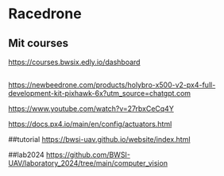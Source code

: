 # Racedrone
## Mit courses
https://courses.bwsix.edly.io/dashboard

##
https://newbeedrone.com/products/holybro-x500-v2-px4-full-development-kit-pixhawk-6x?utm_source=chatgpt.com

https://www.youtube.com/watch?v=27rbxCeCq4Y

https://docs.px4.io/main/en/config/actuators.html

##tutorial
https://bwsi-uav.github.io/website/index.html

##lab2024
https://github.com/BWSI-UAV/laboratory_2024/tree/main/computer_vision
